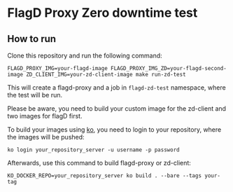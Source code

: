 # FlagD Proxy Zero downtime test

## How to run

Clone this repository and run the following command:

```shell
FLAGD_PROXY_IMG=your-flagd-image FLAGD_PROXY_IMG_ZD=your-flagd-second-image ZD_CLIENT_IMG=your-zd-client-image make run-zd-test
```

This will create a flagd-proxy and a job in `flagd-zd-test` namespace,
where the test will be run.

Please be aware, you need to build your custom image for the zd-client
and two images for flagD first.

To build your images using [ko](https://github.com/ko-build/ko),
you need to login to your repository, where the images will be pushed:

```shell
ko login your_repository_server -u username -p password
```

Afterwards, use this command to build flagd-proxy or zd-client:

```shell
KO_DOCKER_REPO=your_repository_server ko build . --bare --tags your-tag
```
